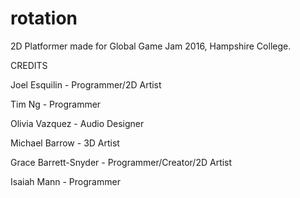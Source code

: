 # rotation
2D Platformer made for Global Game Jam 2016, Hampshire College. 

CREDITS

Joel Esquilin - Programmer/2D Artist

Tim Ng - Programmer

Olivia Vazquez - Audio Designer

Michael Barrow - 3D Artist

Grace Barrett-Snyder - Programmer/Creator/2D Artist

Isaiah Mann - Programmer
